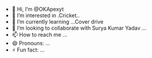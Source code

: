 - 👋 Hi, I’m @OKApexyt
- 👀 I’m interested in .Cricket..
- 🌱 I’m currently learning ...Cover drive
- 💞️ I’m looking to collaborate with Surya Kumar Yadav ...
- 📫 How to reach me ...
- 😄 Pronouns: ...
- ⚡ Fun fact: ...

<!---
OKApexyt/OKApexyt is a ✨ special ✨ repository because its `README.md` (this file) appears on your GitHub profile.
You can click the Preview link to take a look at your changes.
--->
